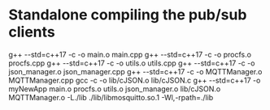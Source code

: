 # Standalone compiling the pub/sub clients 
g++ --std=c++17 -c -o main.o main.cpp
g++ --std=c++17 -c -o procfs.o procfs.cpp
g++ --std=c++17 -c -o utils.o utils.cpp
g++ --std=c++17 -c -o json_manager.o json_manager.cpp
g++ --std=c++17 -c -o MQTTManager.o MQTTManager.cpp
gcc -c -o lib/cJSON.o lib/cJSON.c
g++ --std=c++17 -o myNewApp main.o procfs.o utils.o json_manager.o lib/cJSON.o MQTTManager.o -L./lib ./lib/libmosquitto.so.1  -Wl,-rpath=./lib

